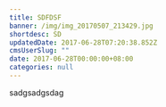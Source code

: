 ```yaml
---
title: SDFDSF
banner: /img/img_20170507_213429.jpg
shortdesc: SD
updatedDate: 2017-06-28T07:20:38.852Z
cmsUserSlug: ""
date: 2017-06-28T00:00:00+08:00
categories: null
---
```


sadgsadgsdag
